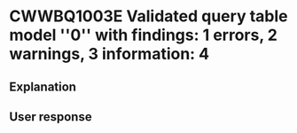 # CWWBQ1003E Validated query table model ''0'' with findings: 1 errors, 2 warnings, 3 information: 4

## Explanation

## User response
